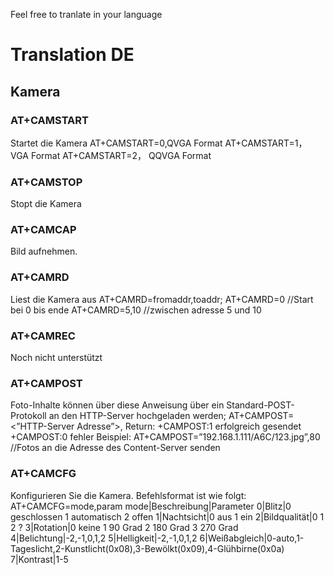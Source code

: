 Feel free to tranlate in your language

<h1>Translation DE</h1>
<h2>Kamera</h2>
<h3>AT+CAMSTART</h3>
Startet die Kamera
AT+CAMSTART=0,QVGA Format
AT+CAMSTART=1， VGA Format
AT+CAMSTART=2， QQVGA Format
<h3>AT+CAMSTOP</h3>
Stopt die Kamera
<h3>AT+CAMCAP</h3>
Bild aufnehmen.
<h3>AT+CAMRD</h3>
Liest die Kamera aus
AT+CAMRD=fromaddr,toaddr;
AT+CAMRD=0 //Start bei 0 bis ende
AT+CAMRD=5,10 //zwischen adresse 5 und 10 
<h3>AT+CAMREC</h3>
Noch nicht unterstützt
<h3>AT+CAMPOST</h3>
Foto-Inhalte können über diese Anweisung über ein Standard-POST-Protokoll an den HTTP-Server hochgeladen werden;
AT+CAMPOST=<”HTTP-Server Adresse”>,<port>
Return:
+CAMPOST:1 erfolgreich gesendet
+CAMPOST:0 fehler
Beispiel:
AT+CAMPOST=”192.168.1.111/A6C/123.jpg”,80 //Fotos an die Adresse des Content-Server senden
<h3>AT+CAMCFG</h3>
Konfigurieren Sie die Kamera.
Befehlsformat ist wie folgt:
AT+CAMCFG=mode,param
mode|Beschreibung|Parameter
0|Blitz|0 geschlossen 1 automatisch 2 offen
1|Nachtsicht|0 aus 1 ein
2|Bildqualität|0  1  2 ?
3|Rotation|0 keine 1 90 Grad 2 180 Grad 3 270 Grad
4|Belichtung|-2,-1,0,1,2
5|Helligkeit|-2,-1,0,1,2
6|Weißabgleich|0-auto,1-Tageslicht,2-Kunstlicht(0x08),3-Bewölkt(0x09),4-Glühbirne(0x0a)
7|Kontrast|1-5
